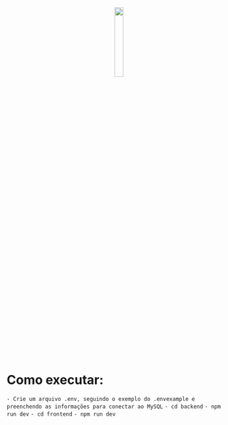 
<div align="center">
  <img width="20%" src="https://site.signoweb.com.br/assets/images/logo-signo.svg" />
</div>

# Como executar:
`- Crie um arquivo .env, seguindo o exemplo do .envexample e preenchendo as informações para conectar ao MySQL`
`- cd backend`
`- npm run dev`
`- cd frontend`
`- npm run dev`

